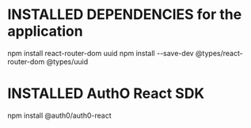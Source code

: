 


# INSTALLED DEPENDENCIES for the application 

npm install react-router-dom uuid
npm install --save-dev @types/react-router-dom @types/uuid

# INSTALLED AuthO React SDK 

npm install @auth0/auth0-react




